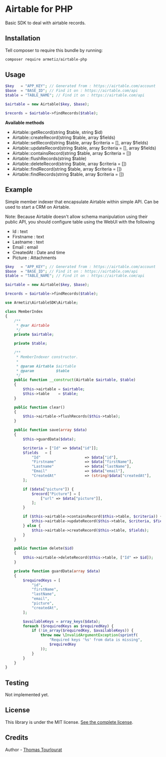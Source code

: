 # Airtable for PHP

Basic SDK to deal with airtable records.

## Installation

Tell composer to require this bundle by running:

``` bash
composer require armetiz/airtable-php
```

## Usage

```php
$key   = "APP_KEY"; // Generated from : https://airtable.com/account
$base  = "BASE_ID"; // Find it on : https://airtable.com/api
$table = "TABLE_NAME"; // Find it on : https://airtable.com/api

$airtable = new Airtable($key, $base);

$records = $airtable->findRecords($table);
```

**Available methods**

* Airtable::getRecord(string $table, string $id)
* Airtable::createRecord(string $table, array $fields)
* Airtable::setRecord(string $table, array $criteria = [], array $fields)
* Airtable::updateRecord(string $table, array $criteria = [], array $fields)
* Airtable::containsRecord(string $table, array $criteria = [])
* Airtable::flushRecords(string $table)
* Airtable::deleteRecord(string $table, array $criteria = [])
* Airtable::findRecord(string $table, array $criteria = [])
* Airtable::findRecords(string $table, array $criteria = [])

## Example

Simple member indexer that encapsulate Airtable within simple API.
Can be used to start a CRM on Airtable.

Note: Because Airtable doesn't allow schema manipulation using their public API, you should configure table using the WebUI with the following

* Id : text
* Firstname : text
* Lastname : text
* Email : email
* CreatedAt : Date and time
* Picture : Attachments


```php
$key   = "APP_KEY"; // Generated from : https://airtable.com/account
$base  = "BASE_ID"; // Find it on : https://airtable.com/api
$table = "TABLE_NAME"; // Find it on : https://airtable.com/api

$airtable = new Airtable($key, $base);

$records = $airtable->findRecords($table);
```

```php
use Armetiz\AirtableSDK\Airtable;

class MemberIndex
{
    /**
     * @var Airtable
     */
    private $airtable;

    private $table;

    /**
     * MemberIndexer constructor.
     *
     * @param Airtable $airtable
     * @param          $table
     */
    public function __construct(Airtable $airtable, $table)
    {
        $this->airtable = $airtable;
        $this->table    = $table;
    }

    public function clear()
    {
        $this->airtable->flushRecords($this->table);
    }

    public function save(array $data)
    {
        $this->guardData($data);

        $criteria = ["Id" => $data["id"]];
        $fields   = [
            "Id"                    => $data["id"],
            "Firstname"             => $data["firstName"],
            "Lastname"              => $data["lastName"],
            "Email"                 => $data["email"],
            "CreatedAt"             => (string)$data["createdAt"],
        ];

        if ($data["picture"]) {
            $record["Picture"] = [
                ["url" => $data["picture"]],
            ];
        }

        if ($this->airtable->containsRecord($this->table, $criteria)) {
            $this->airtable->updateRecord($this->table, $criteria, $fields);
        } else {
            $this->airtable->createRecord($this->table, $fields);
        }
    }

    public function delete($id)
    {
        $this->airtable->deleteRecord($this->table, ["Id" => $id]);
    }

    private function guardData(array $data)
    {
        $requiredKeys = [
            "id",
            "firstName",
            "lastName",
            "email",
            "picture",
            "createdAt",
        ];

        $availableKeys = array_keys($data);
        foreach ($requiredKeys as $requiredKey) {
            if (!in_array($requiredKey, $availableKeys)) {
                throw new \InvalidArgumentException(sprintf(
                    "Required keys '%s' from data is missing",
                    $requiredKey
                ));
            }
        }
    }
}
```

## Testing

Not implemented yet.

## License

This library is under the MIT license. [See the complete license](https://github.com/armetiz/airtable-php/blob/master/LICENSE).

## Credits

Author - [Thomas Tourlourat](http://www.wozbe.com)
